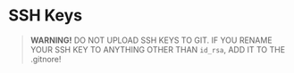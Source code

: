 # SSH Keys

> **WARNING!** DO NOT UPLOAD SSH KEYS TO GIT. IF YOU RENAME YOUR SSH KEY TO ANYTHING OTHER THAN `id_rsa`, ADD IT TO THE .gitnore! 